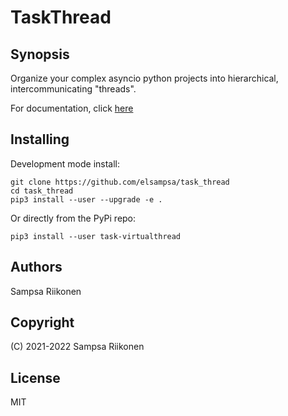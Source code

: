# TaskThread

## Synopsis

Organize your complex asyncio python projects into hierarchical, intercommunicating "threads".

For documentation, click [here](https://elsampsa.github.io/task_thread)

## Installing

Development mode install:
```
git clone https://github.com/elsampsa/task_thread
cd task_thread
pip3 install --user --upgrade -e .
```

Or directly from the PyPi repo:
```
pip3 install --user task-virtualthread
```

## Authors
Sampsa Riikonen

## Copyright
(C) 2021-2022 Sampsa Riikonen

## License
MIT
